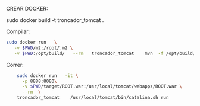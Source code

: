 CREAR DOCKER:

sudo docker build -t troncador_tomcat .


Compilar:
``` bash
sudo docker run   \
   -v $PWD/m2:/root/.m2 \
   -v $PWD:/opt/build/   --rm   troncador_tomcat    mvn  -f /opt/build/pom.xml package
```


Correr:
``` bash 
    sudo docker run   -it \
      -p 8888:8080\
      -v $PWD/target/ROOT.war:/usr/local/tomcat/webapps/ROOT.war \
      --rm  \
    troncador_tomcat    /usr/local/tomcat/bin/catalina.sh run
```


